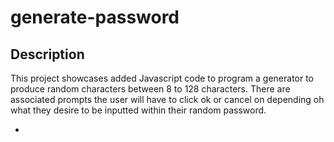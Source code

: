 # generate-password

## Description

This project showcases added Javascript code to program a generator to produce random characters between 8 to 128 characters. 
There are associated prompts the user will have to click ok or cancel on depending oh what they desire to be inputted within their random password. 

* 

